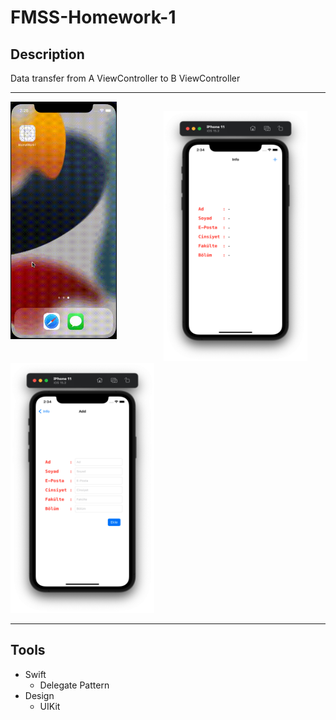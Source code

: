 # FMSS-Homework-1

## Description

Data transfer from A ViewController to B ViewController

---
<img style="margin-bottom: 35px" src="gif/App.gif" width="170px" height="380px"></img><img style="margin-left: 75px" src="images/1.png" width="230px" height="400px"></img><img src="images/2.png" width="230px" height="400px"></img>

---
## Tools
- Swift
    - Delegate Pattern
- Design
    - UIKit

